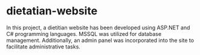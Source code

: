 # dietatian-website
 In this project, a dietitian website has been developed using ASP.NET and C# programming languages. MSSQL was utilized for database management. Additionally, an admin panel was incorporated into the site to facilitate administrative tasks.
